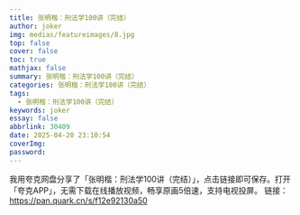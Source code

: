 ```yaml
---
title: 张明楷：刑法学100讲（完结）
author: joker
img: medias/featureimages/8.jpg
top: false
cover: false
toc: true
mathjax: false
summary: 张明楷：刑法学100讲（完结）
categories: 张明楷：刑法学100讲（完结）
tags:
  - 张明楷：刑法学100讲（完结）
keywords: joker
essay: false
abbrlink: 30409
date: 2025-04-20 23:10:54
coverImg:
password:
---
```


我用夸克网盘分享了「张明楷：刑法学100讲（完结）」，点击链接即可保存。打开「夸克APP」，无需下载在线播放视频，畅享原画5倍速，支持电视投屏。
链接：https://pan.quark.cn/s/f12e92130a50
